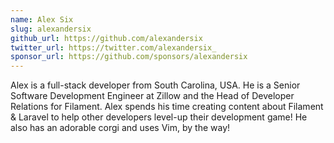 ```yaml
---
name: Alex Six
slug: alexandersix
github_url: https://github.com/alexandersix
twitter_url: https://twitter.com/alexandersix_
sponsor_url: https://github.com/sponsors/alexandersix
---
```


Alex is a full-stack developer from South Carolina, USA. He is a Senior Software Development Engineer at Zillow and the Head of Developer Relations for Filament. Alex spends his time creating content about Filament & Laravel to help other developers level-up their development game! He also has an adorable corgi and uses Vim, by the way!
